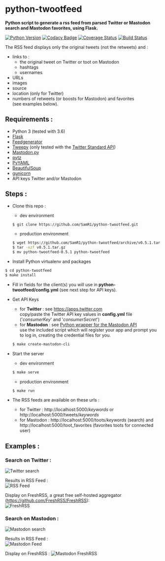 # python-twootfeed
**Python script to generate a rss feed from parsed Twitter or Mastodon search and Mastodon favorites, using Flask.**  
  
[![Python Version](https://img.shields.io/badge/python-3.6-brightgreen.svg)](https://python.org) 
[![Codacy Badge](https://api.codacy.com/project/badge/Grade/14d1c00121c04cd2b81453c597639ca6)](https://www.codacy.com/app/SamR1/python-twootfeed)
[![Coverage Status](https://coveralls.io/repos/github/SamR1/python-twootfeed/badge.svg?branch=master)](https://coveralls.io/github/SamR1/python-twootfeed?branch=master)
[![Build Status](https://travis-ci.org/SamR1/python-twootfeed.svg?branch=master)](https://travis-ci.org/SamR1/python-twootfeed)
 
The RSS feed displays only the original tweets (not the retweets) and :
- links to :  
  - the original tweet on Twitter or toot on Mastodon  
  - hashtags  
  - usernames  
- URLs 
- images
- source
- location  (only for Twitter)
- numbers of retweets (or boosts for Mastodon) and favorites  
(see examples below).  

## **Requirements :**
- Python 3 (tested with 3.6)
- [Flask](http://flask.pocoo.org/)
- [Feedgenerator](https://pypi.python.org/pypi/feedgenerator)
- [Tweepy](https://github.com/tweepy/tweepy) (only tested with the [Twitter Standard API](https://developer.twitter.com/en/docs/tweets/search/overview/standard.html))
- [Mastodon.py](https://github.com/halcy/Mastodon.py)
- [pytz](https://pypi.python.org/pypi/pytz/)
- [PyYAML](https://github.com/yaml/pyyaml)
- [BeautifulSoup](https://pypi.python.org/pypi/beautifulsoup4)
- [gunicorn](https://gunicorn.org/)
- API keys Twitter and/or Mastodon 
  
  
## **Steps :**
- Clone this repo :
  - dev environment
  ```bash
  $ git clone https://github.com/SamR1/python-twootfeed.git
  ```
  - production environment
  ```bash
  $ wget https://github.com/SamR1/python-twootfeed/archive/v0.5.1.tar.gz
  $ tar -xzf v0.5.1.tar.gz
  $ mv python-twootfeed-0.5.1 python-twootfeed
  ```

- Install Python virtualenv and packages
```bash
$ cd python-twootfeed
$ make install
```

- Fill in fields for the client(s) you will use in **python-twootfeed/config.yml** (see next step for API keys).

- Get API Keys
    - for **Twitter** : see https://apps.twitter.com  
    copy/paste the Twitter API key values in **config.yml** file ('_consumerKey_' and '_consumerSecret_')
    - for **Mastodon** : see [Python wrapper for the Mastodon API](https://mastodonpy.readthedocs.io/)  
    use the included script which will register your app and prompt you to log in, creating the credential files for you.
    ```bash
    $ make create-mastodon-cli
    ```

- Start the server
  - dev environment
  ```bash
  $ make serve
  ```
  - production environment
  ```bash
  $ make run
  ```

- The RSS feeds are available on these urls :  
   - for Twitter : http://localhost:5000/_keywords_ or http://localhost:5000/tweets/_keywords_
   - for Mastodon : http://localhost:5000/toots/_keywords_ (search) and http://localhost:5000/toot_favorites (favorites toots for connected user)

## Examples :  
### Search on Twitter :  
![Twitter search](images/twitter.png)  

Results in RSS Feed :  
![RSS Feed](images/RSSFeed.png)  
  
Display on FreshRSS, a great free self-hosted aggregator (https://github.com/FreshRSS/FreshRSS):    
![FreshRSS](images/FreshRSS.png)  

### Search on Mastodon : 
![Mastodon search](images/mastodon.png)

Results in RSS Feed :  
![Mastodon Feed](images/MastodonRSSFeed.png) 

Display on FreshRSS :
![Mastodon FreshRSS](images/MastodonFreshRSS.png)  

